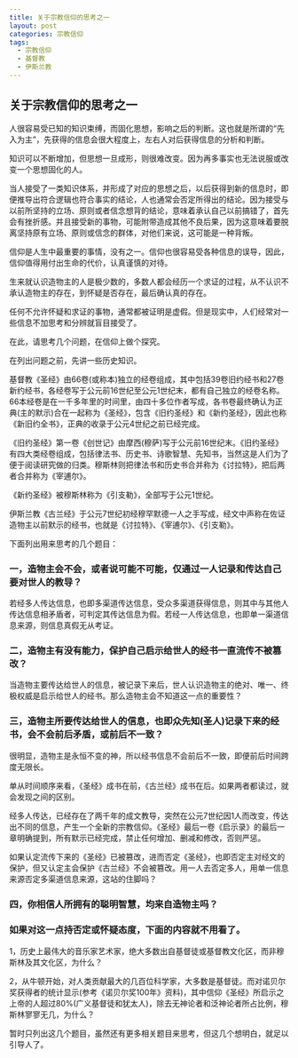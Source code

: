 ```yaml
---
title: 关于宗教信仰的思考之一
layout: post
categories: 宗教信仰
tags: 
  - 宗教信仰
  - 基督教
  - 伊斯兰教
---
```


## 关于宗教信仰的思考之一

人很容易受已知的知识​束缚，而固化思想，影响之后的判断。这也就是所谓的“先入为主”，先获得的信息会很大程度上，左右人对后获得信息的分析和判断。

知识可以不断增加，但思想一旦成形，则很难改变。因为再多事实也无法说服或改变一个思想固化的人。

当人接受了一类知识体系，并形成了对应的思想之后，以后获得到新的信息时，即便推导出符合逻辑也符合事实的结论，人也通常会否定所得出的结论。因为接受与以前所坚持的立场、原则或者信念想背的结论，意味着承认自己以前搞错了，首先会有挫折感。并且接受新的事物，可能附带造成其他不良后果，因为这意味着要脱离坚持原有立场、原则或信念的群体，对他们来说，这可能是一种背叛。

信仰是人生中最重要的事情，没有之一。信仰也很容易受各种信息的误导，因此，信仰值得用付出生命的代价，认真谨慎的对待。

生来就认识造物主的人是极少数的，多数人都会经历一个求证的过程，从不认识不承认造物主的存在，到怀疑是否存在，最后确认真的存在。

任何不允许怀疑和求证的事物，通常都被证明是虚假。但是现实中，人们经常对一些信息不加思考和分辨就盲目接受了。

在此，请思考几个问题，在信仰上做个探究。

在列出问题之前，先讲一些历史知识。

基督教《圣经》由66卷(或称本)独立的经卷组成，其中包括39卷旧约经书和27卷新约经书，各经卷写于公元前16世纪至公元1世纪末，都有自己独立的经卷名称。66本经卷是在一千多年里的时间里，由四十多位作者写成，各书卷最终确认为正典(主的默示)合在一起称为《圣经》，包含《旧约圣经》和《新约圣经》，因此也称《新旧约全书》，正典的收录于公元4世纪之前已经完成。

《旧约圣经》第一卷《创世记》由摩西(穆萨)写于公元前16世纪末。《旧约圣经》有四大类经卷组成，包括律法书、历史书、诗歌智慧、先知书，当然这是人们为了便于阅读研究做的归类。穆斯林则把律法书和历史书合并称为《讨拉特》，把后两者合并称为《宰逋尔》。

《新约圣经》被穆斯林称为《引支勒》，全部写于公元1世纪。

伊斯兰教《古兰经》于公元7世纪初经穆罕默德一人之手写成，经文中声称在佐证造物主以前默示的经书，也就是《讨拉特》、《宰逋尔》、《引支勒》。

下面列出用来思考的几个题目：
### 一，造物主会不会，或者说可能不可能，仅通过一人记录和传达自己要对世人的教导？

若经多人传达信息，也即多渠道传达信息，受众多渠道获得信息，则其中与其他人传达信息相矛盾者，可判定其传达信息为假。若经一人传达信息，也即单一渠道信息来源，则信息真假无从考证。

### 二，造物主有没有能力，保护自己启示给世人的经书一直流传不被篡改？

当造物主要传达给世人的信息，被记录下来后，世人认识造物主的绝对、唯一、终极权威是启示给世人的经书。那么造物主会不知道这一点的重要性？

### 三，造物主所要传达给世人的信息，也即众先知(圣人)记录下来的经书，会不会前后矛盾，或前后不一致？

很明显，造物主是永恒不变的神，所以经书信息不会前后不一致，即便前后时间跨度无限长。

单从时间顺序来看，《圣经》成书在前，《古兰经》成书在后。如果两者都读过，就会发现之间的区别。

经多人传达，已经存在了两千年的成文教导，突然在公元7世纪因1人而改变，传达出不同的信息，产生一个全新的宗教信仰。《圣经》最后一卷《启示录》的最后一章明确提到，所有默示已经完成，禁止任何增加、删减和修改，否则严惩。

如果认定流传下来的《圣经》已被篡改，进而否定《圣经》，也即否定主对经文的保护，但又认定主会保护《古兰经》不会被篡改。用一人去否定多人，用单一信息来源否定多渠道信息来源，这站的住脚吗？

### 四，你相信人所拥有的聪明智慧，均来自造物主吗？

### 如果对这一点持否定或怀疑态度，下面的内容就不用看了。

1，历史上最伟大的音乐家艺术家，绝大多数出自基督徒或基督教文化区，而非穆斯林及其文化区，为什么？

2，从牛顿开始，对人类贡献最大的几百位科学家，大多数是基督徒。而对诺贝尔奖获得者的统计显示(参考《诺贝尔奖100年》资料)，其中信仰《圣经》所启示之上帝的人超过80%(广义基督徒和犹太人)，除去无神论者和泛神论者所占比例，穆斯林寥寥无几，为什么？

暂时只列出这几个题目，虽然还有更多相关题目来思考，但这几个想明白，就足以引导人了。
